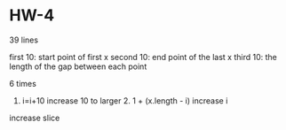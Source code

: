 # HW-4

39 lines

first 10: start point of first x
second 10: end point of the last x
third 10: the length of the gap between each point

6 times

1. i=i+10 increase 10 to larger  2. 1 + (x.length - i) increase i

increase slice
